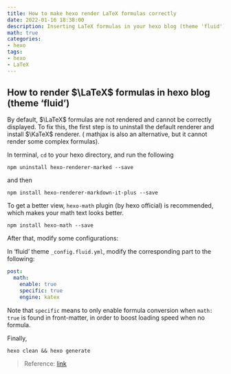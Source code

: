 ```yaml
---
title: How to make hexo render LaTeX formulas correctly
date: 2022-01-16 18:38:00
description: Inserting LaTeX formulas in your hexo blog (theme 'fluid') and render it correctly, using KaTeX renderer.
math: true
categories: 
- hexo
tags:
- hexo
- LaTeX
---
```


## How to render $\LaTeX$ formulas in hexo blog (theme ‘fluid’)

By default, $\LaTeX$ formulas are not rendered and cannot be correctly displayed. To fix this, the first step is to uninstall the default renderer and install $\KaTeX$ renderer.  ( $\mathrm{mathjax}$ is also an alternative, but it cannot render some complex formulas). 

In terminal, `cd` to your hexo directory, and run the following

```shell
npm uninstall hexo-renderer-marked --save
```

and then 

```shell
npm install hexo-renderer-markdown-it-plus --save
```

To get a better view, `hexo-math` plugin (by hexo official) is recommended, which makes your math text looks better.

```shell
npm install hexo-math --save
```

After that, modify some configurations:

In ‘fluid’ theme `_config.fluid.yml`, modify the corresponding part to the following:

```yml
post:
  math:
    enable: true
    specific: true
    engine: katex
```

Note that `specific` means to only enable formula conversion when `math: true` is found in front-matter, in order to boost loading speed when no formula.

Finally, 

```shell
hexo clean && hexo generate 
```

> Reference: [link](https://wty-yy.github.io/posts/3849/index.html)


